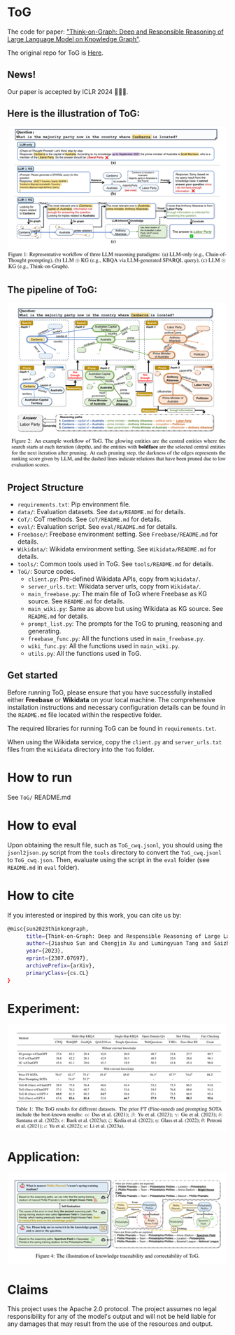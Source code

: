 # ToG
The code for paper: ["Think-on-Graph: Deep and Responsible Reasoning of Large Language Model on Knowledge Graph"](https://arxiv.org/pdf/2307.07697.pdf).

The original repo for ToG is [Here](https://github.com/GasolSun36/ToG).

## News!
Our paper is accepted by ICLR 2024 🥳🥳🥳.


## Here is the illustration of ToG:

![image](https://github.com/GasolSun36/ToG/blob/main/assets/demo.png)

## The pipeline of ToG:

![image](https://github.com/GasolSun36/ToG/blob/main/assets/methods.png)

## Project Structure
- `requirements.txt`: Pip environment file.
- `data/`: Evaluation datasets. See `data/README.md` for details.
- `CoT/`: CoT methods. See `CoT/README.md` for details.
- `eval/`: Evaluation script. See `eval/README.md` for details.
- `Freebase/`: Freebase environment setting. See `Freebase/README.md` for details.
- `Wikidata/`: Wikidata environment setting. See `Wikidata/README.md` for details.
- `tools/`: Common tools used in ToG. See `tools/README.md` for details.
- `ToG/`: Source codes.
  - `client.py`: Pre-defined Wikidata APIs, copy from `Wikidata/`.
  - `server_urls.txt`: Wikidata server urls, copy from `Wikidata/`.
  - `main_freebase.py`: The main file of ToG where Freebase as KG source. See `README.md` for details.
  - `main_wiki.py`: Same as above but using Wikidata as KG source. See `README.md` for details.
  - `prompt_list.py`: The prompts for the ToG to pruning, reasoning and generating.
  - `freebase_func.py`: All the functions used in `main_freebase.py`.
  - `wiki_func.py`: All the functions used in `main_wiki.py`.
  - `utils.py`: All the functions used in ToG.

## Get started
Before running ToG, please ensure that you have successfully installed either **Freebase** or **Wikidata** on your local machine. The comprehensive installation instructions and necessary configuration details can be found in the `README.md` file located within the respective folder.

The required libraries for running ToG can be found in `requirements.txt`.

When using the Wikidata service, copy the `client.py` and `server_urls.txt` files from the `Wikidata` directory into the `ToG` folder.


# How to run
See `ToG/` README.md

# How to eval
Upon obtaining the result file, such as `ToG_cwq.jsonl`, you should using the `jsonl2json.py` script from the `tools` directory to convert the `ToG_cwq.jsonl` to `ToG_cwq.json`. Then, evaluate using the script in the `eval` folder (see `README.md` in `eval` folder).


# How to cite
If you interested or inspired by this work, you can cite us by:
```sh
@misc{sun2023thinkongraph,
      title={Think-on-Graph: Deep and Responsible Reasoning of Large Language Model with Knowledge Graph}, 
      author={Jiashuo Sun and Chengjin Xu and Lumingyuan Tang and Saizhuo Wang and Chen Lin and Yeyun Gong and Heung-Yeung Shum and Jian Guo},
      year={2023},
      eprint={2307.07697},
      archivePrefix={arXiv},
      primaryClass={cs.CL}
}
```

# Experiment:

![image](https://github.com/GasolSun36/ToG/blob/main/assets/experiments.png)


# Application:

![image](https://github.com/GasolSun36/ToG/blob/main/assets/application.png)



# Claims
This project uses the Apache 2.0 protocol. The project assumes no legal responsibility for any of the model's output and will not be held liable for any damages that may result from the use of the resources and output.


